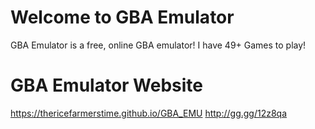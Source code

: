 # Welcome to GBA Emulator

GBA Emulator is a free, online GBA emulator! I have 49+ Games to play!

# GBA Emulator Website

https://thericefarmerstime.github.io/GBA_EMU
http://gg.gg/12z8qa

